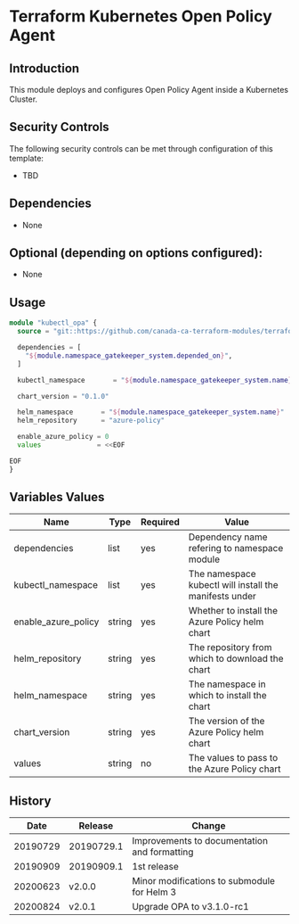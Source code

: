 # Terraform Kubernetes Open Policy Agent

## Introduction

This module deploys and configures Open Policy Agent inside a Kubernetes Cluster.

## Security Controls

The following security controls can be met through configuration of this template:

* TBD

## Dependencies

* None

## Optional (depending on options configured):

* None

## Usage

```terraform
module "kubectl_opa" {
  source = "git::https://github.com/canada-ca-terraform-modules/terraform-kubernetes-open-policy-agent.git?ref=v2.0.1"

  dependencies = [
    "${module.namespace_gatekeeper_system.depended_on}",
  ]

  kubectl_namespace       = "${module.namespace_gatekeeper_system.name}"

  chart_version = "0.1.0"

  helm_namespace       = "${module.namespace_gatekeeper_system.name}"
  helm_repository      = "azure-policy"

  enable_azure_policy = 0
  values              = <<EOF

EOF
}
```

## Variables Values

| Name                | Type   | Required | Value                                                  |
| ------------------- | ------ | -------- | ------------------------------------------------------ |
| dependencies        | list   | yes      | Dependency name refering to namespace module           |
| kubectl_namespace   | list   | yes      | The namespace kubectl will install the manifests under |
| enable_azure_policy | string | yes      | Whether to install the Azure Policy helm chart         |
| helm_repository     | string | yes      | The repository from which to download the chart        |
| helm_namespace      | string | yes      | The namespace in which to install the chart            |
| chart_version       | string | yes      | The version of the Azure Policy helm chart             |
| values              | string | no       | The values to pass to the Azure Policy chart           |

## History

| Date     | Release    | Change                                       |
| -------- | ---------- | -------------------------------------------- |
| 20190729 | 20190729.1 | Improvements to documentation and formatting |
| 20190909 | 20190909.1 | 1st release                                  |
| 20200623 | v2.0.0     | Minor modifications to submodule for Helm 3  |
| 20200824 | v2.0.1     | Upgrade OPA to v3.1.0-rc1                    |
